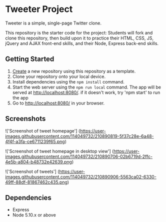# Tweeter Project

Tweeter is a simple, single-page Twitter clone.

This repository is the starter code for the project: Students will fork and clone this repository, then build upon it to practice their HTML, CSS, JS, jQuery and AJAX front-end skills, and their Node, Express back-end skills.

## Getting Started

1. [Create](https://docs.github.com/en/repositories/creating-and-managing-repositories/creating-a-repository-from-a-template) a new repository using this repository as a template.
2. Clone your repository onto your local device.
3. Install dependencies using the `npm install` command.
3. Start the web server using the `npm run local` command. The app will be served at <http://localhost:8080/>.
  if it doesn't work, try 'npm start' to run the app
4. Go to <http://localhost:8080/> in your browser.

## Screenshots

!['Screenshot of tweet homepage'] (https://user-images.githubusercontent.com/114049732/210890819-5f37c28e-6a48-4f4f-a3fa-ce6711239f65.png)

!['Screenshot of tweet homepage in desktop view'] (https://user-images.githubusercontent.com/114049732/210890706-02b6719d-2ffc-4e5b-a804-b48732e42639.png)

!['Screenshot of tweets'] (https://user-images.githubusercontent.com/114049732/210890906-5563ca02-6330-49ff-88df-81867462c435.png)

## Dependencies

- Express
- Node 5.10.x or above
